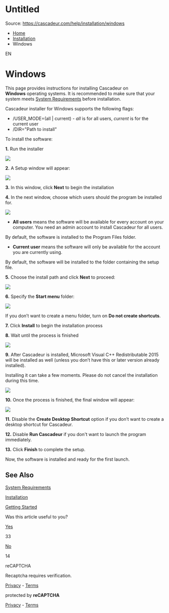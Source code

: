 # Untitled

Source: https://cascadeur.com/help/installation/windows

- [Home](https://cascadeur.com/help)
- [Installation](https://cascadeur.com/help/installation)
- Windows

EN

# Windows

This page provides instructions for installing Cascadeur on **Windows** operating systems. It is recommended to make sure that your system meets [System Requirements](https://cascadeur.com/help/category/6) before installation.

Cascadeur installer for Windows supports the following flags:

- /USER\_MODE=(all \| current) - _all_ is for all users, _current_ is for the current user
- /DIR="Path to install"

To install the software:

**1.** Run the installer

![](https://cascadeur.com/images/category/2020/07/27/c217b018af7b2e7ab78ecd96bcfbd179.gif)

**2.** A Setup window will appear:

![](https://cascadeur.com/images/category/2022/04/26/d32f96bb9aec83d8799c7b10ec83e495.png)

**3.** In this window, click **Next** to begin the installation

**4.** In the next window, choose which users should the program be installed for.

![](https://cascadeur.com/images/category/2022/04/26/943c69abcf571f26906be42bab29db30.png)

- **All users** means the software will be available for every account on your computer. You need an admin account to install Cascadeur for all users.


By default, the software is installed to the Program Files folder.
- **Current user** means the software will only be available for the account you are currently using.


By default, the software will be installed to the folder containing the setup file.

**5.** Choose the install path and click **Next** to proceed:

![](https://cascadeur.com/images/category/2022/04/26/afa2edfd7c83d1fcb384c3d680681e9f.png)

**6.** Specify the **Start menu** folder:

![](https://cascadeur.com/images/category/2022/04/26/f528d11a4c5be6928e26b56fe45baeb0.png)

If you don’t want to create a menu folder, turn on **Do not create shortcuts**.

**7.** Click **Install** to begin the installation process

**8.** Wait until the process is finished

![](https://cascadeur.com/images/category/2022/04/26/d332acd2368a1403ece521fe2eaba07f.png)

**9.** After Cascadeur is installed, Microsoft Visual C++ Redistributable 2015 will be installed as well (unless you don’t have this or later version already installed).

Installing it can take a few moments. Please do not cancel the installation during this time.

![](https://dev.cascadeur.com/images/category/2020/07/24/0e11ca038501b240f698cca440ff3a35.png)

**10.** Once the process is finished, the final window will appear:

![](https://cascadeur.com/images/category/2022/04/26/86678eda04583f599d4573ce36a9ddd4.png)

**11.** Disable the **Create Desktop Shortcut** option if you don’t want to create a desktop shortcut for Cascadeur.

**12.** Disable **Run Cascadeur** if you don't want to launch the program immediately.

**13.** Click **Finish** to complete the setup.

Now, the software is installed and ready for the first launch.

## See Also

[System Requirements](https://cascadeur.com/help/category/6)

[Installation](https://cascadeur.com/help/category/68)

[Getting Started](https://cascadeur.com/help/category/8)

Was this article useful to you?

[Yes](https://cascadeur.com/help/rest/add-mark "Yes")

33

[No](https://cascadeur.com/help/rest/add-mark "No")

14

reCAPTCHA

Recaptcha requires verification.

[Privacy](https://www.google.com/intl/en/policies/privacy/) \- [Terms](https://www.google.com/intl/en/policies/terms/)

protected by **reCAPTCHA**

[Privacy](https://www.google.com/intl/en/policies/privacy/) \- [Terms](https://www.google.com/intl/en/policies/terms/)